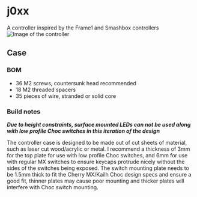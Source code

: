 # j0xx
A controller inspired by the Frame1 and Smashbox controllers
![Image of the controller](https://user-images.githubusercontent.com/25484353/149900049-03ee4420-25d9-4ab3-87d4-51d5c58f526d.png)

## Case
### BOM
 - 36 M2 screws, countersunk head recommended
 - 18 M2 threaded spacers
 - 35 pieces of wire, stranded or solid core

### Build notes
***Due to height constraints, surface mounted LEDs can not be used along with low profile Choc switches in this iteration of the design***

The controller case is designed to be made out of cut sheets of material, such as laser cut wood/acrylic or metal.
I recommend a thickness of 3mm for the top plate for use with low profile Choc switches, and 6mm for use with regular MX switches to ensure keycaps protrude nicely without the sides of the switches being exposed.
The switch mounting plate needs to be 1.5mm thick to fit the Cherry MX/Kailh Choc design specs and ensure a good fit, thinner plates may cause poor mounting and thicker plates will interfere with Choc switch mounting.
